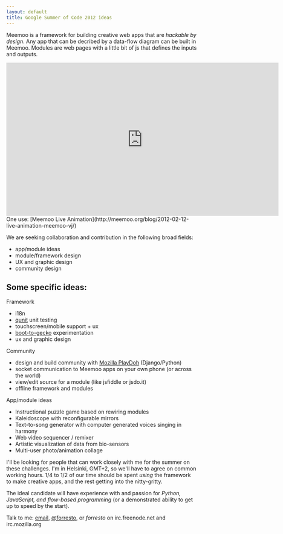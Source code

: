 ```yaml
---
layout: default
title: Google Summer of Code 2012 ideas
---
```


Meemoo is a framework for building creative web apps that are *hackable by design*.
Any app that can be decribed by a data-flow diagram can be built in Meemoo.
Modules are web pages with a little bit of js that defines the inputs and outputs.

<iframe width="720" height="405" src="http://www.youtube.com/embed/T_tCyYGLWKM?rel=0" frameborder="0" allowfullscreen></iframe>  
One use: [Meemoo Live Animation](http://meemoo.org/blog/2012-02-12-live-animation-meemoo-vj/)

We are seeking collaboration and contribution in the following broad fields:

* app/module ideas
* module/framework design 
* UX and graphic design
* community design

Some specific ideas:
--------------------

Framework

* i18n
* [qunit](http://docs.jquery.com/QUnit) unit testing
* touchscreen/mobile support + ux
* [boot-to-gecko](https://wiki.mozilla.org/B2G) experimentation
* ux and graphic design

Community

* design and build community with [Mozilla PlayDoh](https://github.com/mozilla/playdoh) (Django/Python)
* socket communication to Meemoo apps on your own phone (or across the world)
* view/edit source for a module (like jsfiddle or jsdo.it)  
* offline framework and modules

App/module ideas

* Instructional puzzle game based on rewiring modules
* Kaleidoscope with reconfigurable mirrors
* Text-to-song generator with computer generated voices singing in harmony
* Web video sequencer / remixer
* Artistic visualization of data from bio-sensors
* Multi-user photo/animation collage

I'll be looking for people that can work closely with me for the summer on these challenges. I'm in Helsinki, GMT+2, so we'll have to agree on common working hours.
1/4 to 1/2 of our time should be spent *using* the framework to make creative apps, and the rest getting into the nitty-gritty.

The ideal candidate will have experience with and passion for *Python, JavaScript, and flow-based programming* (or a demonstrated ability to get up to speed by the start).

Talk to me: [email](mailto:forrest@sembiki.com), [@forresto](http://twitter.com/forresto), or *forresto* on irc.freenode.net and irc.mozilla.org

